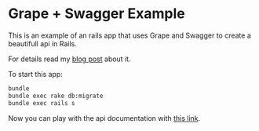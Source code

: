 # Grape + Swagger Example

This is an example of an rails app that uses
Grape and Swagger to create a beautifull api in
Rails.

For details read my [blog post](http://bitboxer.de/2014/02/09/grape/) about it.

To start this app:

```bash
bundle
bundle exec rake db:migrate
bundle exec rails s
```

Now you can play with the api documentation with [this link](http://localhost:3000/apidoc).
